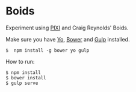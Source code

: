 # Boids
Experiment using [PIXI][pixi] and Craig Reynolds' Boids.

Make sure you have [Yo][yo], [Bower][bower] and [Gulp][gulp] installed.

	$  npm install -g bower yo gulp

How to run:
	
	$ npm install
	$ bower install
	$ gulp serve




[boids]: https://en.wikipedia.org/wiki/Boids
[bower]: http://bower.io
[gulp]: http://gulpjs.com
[pixi]: http://www.pixijs.com/
[yo]: http://yeoman.io/